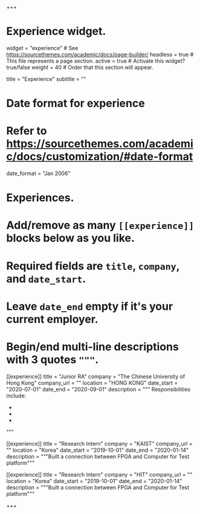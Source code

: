 +++
# Experience widget.
widget = "experience"  # See https://sourcethemes.com/academic/docs/page-builder/
headless = true  # This file represents a page section.
active = true  # Activate this widget? true/false
weight = 40  # Order that this section will appear.

title = "Experience"
subtitle = ""

# Date format for experience
#   Refer to https://sourcethemes.com/academic/docs/customization/#date-format
date_format = "Jan 2006"

# Experiences.
#   Add/remove as many `[[experience]]` blocks below as you like.
#   Required fields are `title`, `company`, and `date_start`.
#   Leave `date_end` empty if it's your current employer.
#   Begin/end multi-line descriptions with 3 quotes `"""`.
[[experience]]
  title = "Junior RA"
  company = "The Chinese University of Hong Kong"
  company_url = ""
  location = "HONG KONG"
  date_start = "2020-07-01"
  date_end = "2020-09-01"
  description = """
  Responsibilities include:
  
  * 
  * 
  * 
  """

[[experience]]
  title = "Research Intern"
  company = "KAIST"
  company_url = ""
  location = "Korea"
  date_start = "2019-10-01"
  date_end = "2020-01-14"
  description = """Built a connection between FPGA and Computer for Test platform"""

[[experience]]
  title = "Research Intern"
  company = "HIT"
  company_url = ""
  location = "Korea"
  date_start = "2019-10-01"
  date_end = "2020-01-14"
  description = """Built a connection between FPGA and Computer for Test platform"""

+++
